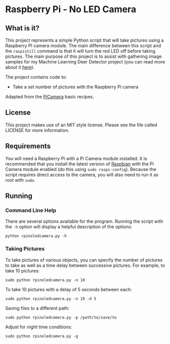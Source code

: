# Raspberry Pi - No LED Camera

## What is it?

This project represents a simple Python script that will take pictures
using a Raspberry PI camera module. The main difference between this 
script and the `raspistill` command is that it will turn the red LED
off before taking pictures. The main purpose of this project is to 
assist with gathering image samples for my Machine Learning Deer 
Detector project (you can read
more about it [here](http://craigthomas.ca/blog/2014/08/04/deer-detection-with-machine-learning-part-1/)).

The project contains code to:

* Take a set number of pictures with the Raspberry Pi camera

Adapted from the [PiCamera](http://picamera.readthedocs.org/en/latest/recipes1.html)
basic recipes.

## License

This project makes use of an MIT style license. Please see the file called 
LICENSE for more information. 


## Requirements

You will need a Raspberry Pi with a Pi Camera module installed. It is 
recommended that you install the latest version of [Raspbian](http://www.raspbian.org/) 
with the Pi Camera module enabled (do this using `sudo raspi-config`). 
Because the script requires direct access to the camera, you will
also need to run it as root with `sudo`.


## Running

### Command Line Help

There are several options available for the program. Running the script
with the `-h` option will display a helpful description of the options:

    python rpinoledcamera.py -h

### Taking Pictures

To take pictures of various objects, you can specify the number of pictures
to take as well as a time delay between successive pictures. For example,
to take 10 pictures:

    sudo python rpinoledcamera.py -n 10

To take 10 pictures with a delay of 5 seconds between each:

    sudo python rpinoledcamera.py -n 10 -d 5

Saving files to a different path:

    sudo python rpinoledcamera.py -p /path/to/save/to

Adjust for night time conditions:

    sudo python rpinoledcamera.py -g

